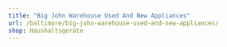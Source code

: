 ```yaml
---
title: "Big John Warehouse Used And New Appliances"
url: /baltimore/big-john-warehouse-used-and-new-appliances/
shop: Haushaltsgeräte
---
```

